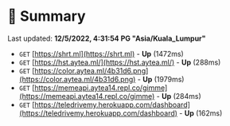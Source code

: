 # 📖 Summary
Last updated: **12/5/2022, 4:31:54 PG "Asia/Kuala_Lumpur"**

- `GET` [https://shrt.ml](https://shrt.ml) - **Up** (1472ms)
- `GET` [https://hst.aytea.ml/](https://hst.aytea.ml/) - **Up** (288ms)
- `GET` [https://color.aytea.ml/4b31d6.png](https://color.aytea.ml/4b31d6.png) - **Up** (1979ms)
- `GET` [https://memeapi.aytea14.repl.co/gimme](https://memeapi.aytea14.repl.co/gimme) - **Up** (284ms)
- `GET` [https://teledrivemy.herokuapp.com/dashboard](https://teledrivemy.herokuapp.com/dashboard) - **Up** (162ms)

